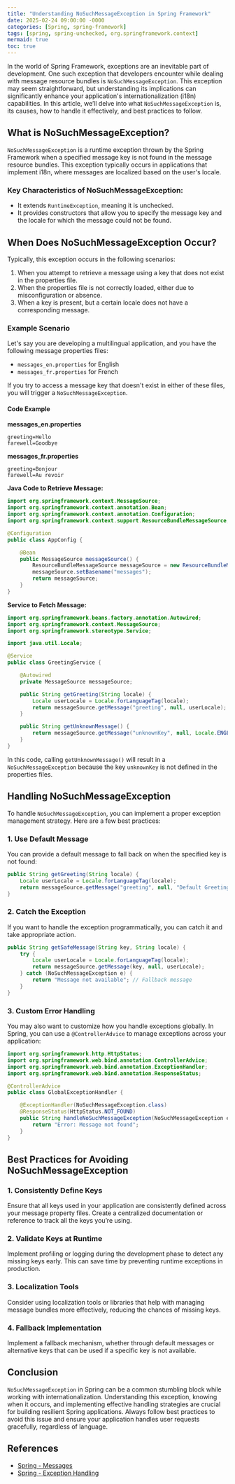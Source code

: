 ```yaml
---
title: "Understanding NoSuchMessageException in Spring Framework"
date: 2025-02-24 09:00:00 -0000
categories: [Spring, spring-framework]
tags: [spring, spring-unchecked, org.springframework.context]
mermaid: true
toc: true
---
```



In the world of Spring Framework, exceptions are an inevitable part of development. One such exception that developers encounter while dealing with message resource bundles is `NoSuchMessageException`. This exception may seem straightforward, but understanding its implications can significantly enhance your application's internationalization (i18n) capabilities. In this article, we’ll delve into what `NoSuchMessageException` is, its causes, how to handle it effectively, and best practices to follow.

## What is NoSuchMessageException?

`NoSuchMessageException` is a runtime exception thrown by the Spring Framework when a specified message key is not found in the message resource bundles. This exception typically occurs in applications that implement i18n, where messages are localized based on the user's locale.

### Key Characteristics of NoSuchMessageException:
- It extends `RuntimeException`, meaning it is unchecked.
- It provides constructors that allow you to specify the message key and the locale for which the message could not be found.

## When Does NoSuchMessageException Occur?

Typically, this exception occurs in the following scenarios:

1. When you attempt to retrieve a message using a key that does not exist in the properties file.
2. When the properties file is not correctly loaded, either due to misconfiguration or absence.
3. When a key is present, but a certain locale does not have a corresponding message.

### Example Scenario

Let's say you are developing a multilingual application, and you have the following message properties files:

- `messages_en.properties` for English
- `messages_fr.properties` for French

If you try to access a message key that doesn't exist in either of these files, you will trigger a `NoSuchMessageException`.

#### Code Example

**messages_en.properties**
```properties
greeting=Hello
farewell=Goodbye
```

**messages_fr.properties**
```properties
greeting=Bonjour
farewell=Au revoir
```

**Java Code to Retrieve Message:**
```java
import org.springframework.context.MessageSource;
import org.springframework.context.annotation.Bean;
import org.springframework.context.annotation.Configuration;
import org.springframework.context.support.ResourceBundleMessageSource;

@Configuration
public class AppConfig {

    @Bean
    public MessageSource messageSource() {
        ResourceBundleMessageSource messageSource = new ResourceBundleMessageSource();
        messageSource.setBasename("messages");
        return messageSource;
    }
}
```

**Service to Fetch Message:**
```java
import org.springframework.beans.factory.annotation.Autowired;
import org.springframework.context.MessageSource;
import org.springframework.stereotype.Service;

import java.util.Locale;

@Service
public class GreetingService {

    @Autowired
    private MessageSource messageSource;

    public String getGreeting(String locale) {
        Locale userLocale = Locale.forLanguageTag(locale);
        return messageSource.getMessage("greeting", null, userLocale);
    }

    public String getUnknownMessage() {
        return messageSource.getMessage("unknownKey", null, Locale.ENGLISH); // This will throw NoSuchMessageException
    }
}
```

In this code, calling `getUnknownMessage()` will result in a `NoSuchMessageException` because the key `unknownKey` is not defined in the properties files.

## Handling NoSuchMessageException

To handle `NoSuchMessageException`, you can implement a proper exception management strategy. Here are a few best practices:

### 1. Use Default Message

You can provide a default message to fall back on when the specified key is not found:

```java
public String getGreeting(String locale) {
    Locale userLocale = Locale.forLanguageTag(locale);
    return messageSource.getMessage("greeting", null, "Default Greeting", userLocale);
}
```

### 2. Catch the Exception

If you want to handle the exception programmatically, you can catch it and take appropriate action.

```java
public String getSafeMessage(String key, String locale) {
    try {
        Locale userLocale = Locale.forLanguageTag(locale);
        return messageSource.getMessage(key, null, userLocale);
    } catch (NoSuchMessageException e) {
        return "Message not available"; // Fallback message
    }
}
```

### 3. Custom Error Handling

You may also want to customize how you handle exceptions globally. In Spring, you can use a `@ControllerAdvice` to manage exceptions across your application:

```java
import org.springframework.http.HttpStatus;
import org.springframework.web.bind.annotation.ControllerAdvice;
import org.springframework.web.bind.annotation.ExceptionHandler;
import org.springframework.web.bind.annotation.ResponseStatus;

@ControllerAdvice
public class GlobalExceptionHandler {

    @ExceptionHandler(NoSuchMessageException.class)
    @ResponseStatus(HttpStatus.NOT_FOUND)
    public String handleNoSuchMessageException(NoSuchMessageException ex) {
        return "Error: Message not found";
    }
}
```

## Best Practices for Avoiding NoSuchMessageException

### 1. Consistently Define Keys

Ensure that all keys used in your application are consistently defined across your message property files. Create a centralized documentation or reference to track all the keys you’re using.

### 2. Validate Keys at Runtime

Implement profiling or logging during the development phase to detect any missing keys early. This can save time by preventing runtime exceptions in production.

### 3. Localization Tools

Consider using localization tools or libraries that help with managing message bundles more effectively, reducing the chances of missing keys.

### 4. Fallback Implementation

Implement a fallback mechanism, whether through default messages or alternative keys that can be used if a specific key is not available.

## Conclusion

`NoSuchMessageException` in Spring can be a common stumbling block while working with internationalization. Understanding this exception, knowing when it occurs, and implementing effective handling strategies are crucial for building resilient Spring applications. Always follow best practices to avoid this issue and ensure your application handles user requests gracefully, regardless of language.

## References

- [Spring - Messages](https://docs.spring.io/spring-framework/docs/current/reference/html/core.html#resources-messages)
- [Spring - Exception Handling](https://docs.spring.io/spring-framework/docs/current/reference/html/web.html#mvc-exceptionhandling)